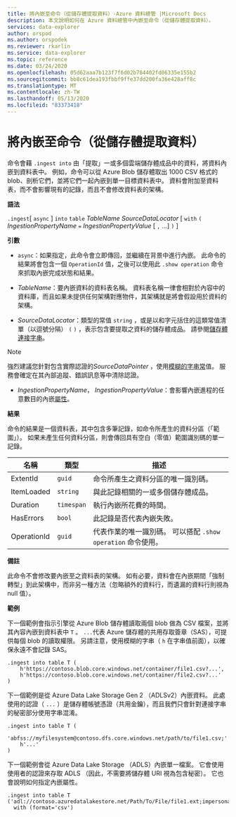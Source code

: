 ```yaml
---
title: 將內嵌至命令（從儲存體提取資料）-Azure 資料總管 |Microsoft Docs
description: 本文說明如何在 Azure 資料總管中內嵌至命令（從儲存體提取資料）。
services: data-explorer
author: orspod
ms.author: orspodek
ms.reviewer: rkarlin
ms.service: data-explorer
ms.topic: reference
ms.date: 03/24/2020
ms.openlocfilehash: 05d62aaa7b123f7f6d02b784402fd06335e155b2
ms.sourcegitcommit: bb8c61dea193fbbf9ffe37dd200fa36e428aff8c
ms.translationtype: MT
ms.contentlocale: zh-TW
ms.lasthandoff: 05/13/2020
ms.locfileid: "83373418"
---
```

# <a name="the-ingest-into-command-pull-data-from-storage"></a>將內嵌至命令（從儲存體提取資料）

命令會藉 `.ingest into` 由「提取」一或多個雲端儲存體成品中的資料，將資料內嵌到資料表中。
例如，命令可以從 Azure Blob 儲存體取出 1000 CSV 格式的 blob、剖析它們，並將它們一起內嵌到單一目標資料表中。
資料會附加至資料表，而不會影響現有的記錄，而且不會修改資料表的架構。

**語法**

`.ingest`[ `async` ] `into` `table` *TableName* *SourceDataLocator* [ `with` `(` *IngestionPropertyName* `=` *IngestionPropertyValue* [ `,` ...] `)` ]

**引數**

* `async`：如果指定，此命令會立即傳回，並繼續在背景中進行內嵌。 此命令的結果將會包含一個 `OperationId` 值，之後可以使用此 `.show operation` 命令來抓取內嵌完成狀態和結果。
  
* *TableName*：要內嵌資料的資料表名稱。
  資料表名稱一律會相對於內容中的資料庫，而且如果未提供任何架構對應物件，其架構就是將會假設用於資料的架構。

* *SourceDataLocator*：類型的常值 `string` ，或是以和字元括住的這類常值清單（以逗號分隔） `(` `)` ，表示包含要提取之資料的儲存體成品。 請參閱[儲存體連接字串](../../api/connection-strings/storage.md)。

> [!NOTE]
> 強烈建議您針對包含實際認證的*SourceDataPointer* ，使用[模糊的字串常](../../query/scalar-data-types/string.md#obfuscated-string-literals)值。
> 服務會確定在其內部追蹤、錯誤訊息等中清除認證。

* *IngestionPropertyName*， *IngestionPropertyValue*：會影響內嵌進程的任意數目的內嵌[屬性](../../../ingestion-properties.md)。

**結果**

命令的結果是一個資料表，其中包含多筆記錄，如命令所產生的資料分區（「範圍」）。
如果未產生任何資料分區，則會傳回具有空白（零值）範圍識別碼的單一記錄。

|名稱       |類型      |描述                                                                |
|-----------|----------|---------------------------------------------------------------------------|
|ExtentId   |`guid`    |命令所產生之資料分區的唯一識別碼。|
|ItemLoaded |`string`  |與此記錄相關的一或多個儲存體成品。             |
|Duration   |`timespan`|執行內嵌所花費的時間。                                     |
|HasErrors  |`bool`    |此記錄是否代表內嵌失敗。                |
|OperationId|`guid`    |代表作業的唯一識別碼。 可以搭配 `.show operation` 命令使用。|

**備註**

此命令不會修改要內嵌至之資料表的架構。
如有必要，資料會在內嵌期間「強制轉型」到此架構中，而非另一種方法（忽略額外的資料行，而遺漏的資料行則視為 null 值）。

**範例**

下一個範例會指示引擎從 Azure Blob 儲存體讀取兩個 blob 做為 CSV 檔案，並將其內容內嵌到資料表中 `T` 。 `...`代表 Azure 儲存體的共用存取簽章（SAS），可提供每個 blob 的讀取權限。 另請注意，使用模糊的字串（ `h` 在字串值前面），以確保永遠不會記錄 SAS。

```kusto
.ingest into table T (
    h'https://contoso.blob.core.windows.net/container/file1.csv?...',
    h'https://contoso.blob.core.windows.net/container/file2.csv?...'
)
```

下一個範例是從 Azure Data Lake Storage Gen 2 （ADLSv2）內嵌資料。 此處使用的認證（ `...` ）是儲存體帳號憑證（共用金鑰），而且我們只會針對連接字串的秘密部分使用字串混淆。

```kusto
.ingest into table T (
  'abfss://myfilesystem@contoso.dfs.core.windows.net/path/to/file1.csv;'
    h'...'
)
```

下一個範例會從 Azure Data Lake Storage （ADLS）內嵌單一檔案。
它會使用使用者的認證來存取 ADLS （因此，不需要將儲存體 URI 視為包含秘密）。 它也會說明如何指定內嵌屬性。

```kusto
.ingest into table T ('adl://contoso.azuredatalakestore.net/Path/To/File/file1.ext;impersonate')
  with (format='csv')
```

